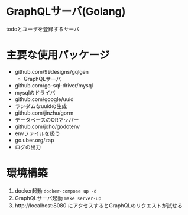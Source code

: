 # GraphQLサーバ(Golang)
todoとユーザを登録するサーバ

# 主要な使用パッケージ
- github.com/99designs/gqlgen
  - GraphQLサーバ
-	github.com/go-sql-driver/mysql
  - mysqlのドライバ
-	github.com/google/uuid
  - ランダムなuuidの生成
-	github.com/jinzhu/gorm
  - データベースのORマッパー
-	github.com/joho/godotenv
  - envファイルを扱う
-	go.uber.org/zap
  - ログの出力

# 環境構築
1. docker起動 `docker-compose up -d`
2. GraphQLサーバ起動 `make server-up`
3. http://localhost:8080 にアクセスするとGraphQLのリクエストが試せる